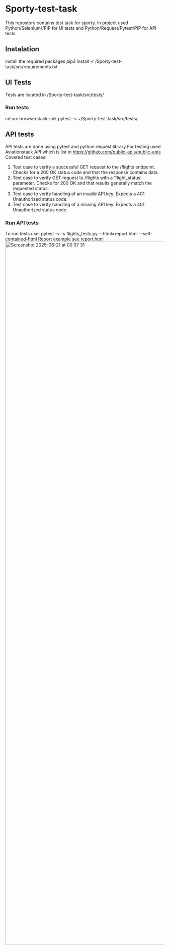 # Sporty-test-task
This repostory contains test task for sporty. In project used Python/Selenium//PIP for UI tests and Python/Request/Pytest/PIP for API tests.

## Instalation
install the required packages
pip3 install -r /Sporty-test-task/src/requirements.txt

## UI Tests 
Tests are located in /Sporty-test-task/src/tests/

### Run tests
cd src
browserstack-sdk pytest -s ~/Sporty-test-task/src/tests/

## API tests
API tests are done using pytest and python request library
For testing used Aviationstack API which is list in https://github.com/public-apis/public-apis
Covered test cases:
1.  Test case to verify a successful GET request to the /flights endpoint.
    Checks for a 200 OK status code and that the response contains data.
2.  Test case to verify GET request to /flights with a 'flight_status' parameter.
    Checks for 200 OK and that results generally match the requested status.
3. Test case to verify handling of an invalid API key.
    Expects a 401 Unauthorized status code.
4.  Test case to verify handling of a missing API key.
    Expects a 401 Unauthorized status code.

### Run API tests
To run tests use: pytest -v -s flights_tests.py --html=report.html --self-contained-html
Report example see report.html
<img width="2237" alt="Screenshot 2025-06-21 at 00 07 31" src="https://github.com/user-attachments/assets/d465047b-f406-4b26-b63a-041409a86f60" />
